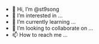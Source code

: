 - 👋 Hi, I’m @st9song
- 👀 I’m interested in ...
- 🌱 I’m currently learning ...
- 💞️ I’m looking to collaborate on ...
- 📫 How to reach me ...

<!---
st9song/st9song is a ✨ special ✨ repository because its `README.md` (this file) appears on your GitHub profile.
You can click the Preview link to take a look at your changes.
--->

